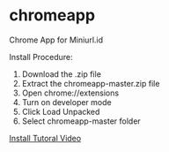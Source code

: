 # chromeapp
Chrome App for Miniurl.id

Install Procedure:
1. Download the .zip file
2. Extract the chromeapp-master.zip file
3. Open chrome://extensions
4. Turn on developer mode
5. Click Load Unpacked
6. Select chromeapp-master folder

<a href="https://miniurl.id/tools/link-click-analytics?ref=github&page=https%3A%2F%2Fgithub.com%2Fminiurl%2Fchromeapp&redirto=https%3A%2F%2Fcontent.jwplatform.com%2Fvideos%2F089XAxNm-2nnS5eYO.mp4&event=watch_tutorial&message=chrome_app_launcher">Install Tutoral Video</a>
